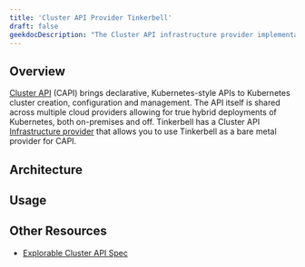 ```yaml
---
title: 'Cluster API Provider Tinkerbell'
draft: false
geekdocDescription: "The Cluster API infrastructure provider implementation for Tinkerbell."
---
```


## Overview

[Cluster API](https://cluster-api.sigs.k8s.io/) (CAPI) brings declarative, Kubernetes-style APIs to Kubernetes cluster creation, configuration and management.
The API itself is shared across multiple cloud providers allowing for true hybrid deployments of Kubernetes, both on-premises and off.
Tinkerbell has a Cluster API [Infrastructure provider](https://cluster-api.sigs.k8s.io/user/concepts#infrastructure-provider) that allows you to use Tinkerbell as a bare metal provider for CAPI.

## Architecture



## Usage


## Other Resources

* [Explorable Cluster API Spec](https://doc.crds.dev/github.com/tinkerbell/cluster-api-provider-tinkerbell)
